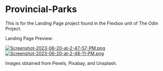 # Provincial-Parks

This is for the Landing Page project found in the Flexbox unit of The Odin Project.

Landing Page Preview:

[![Screenshot-2023-06-20-at-2-47-57-PM.png](https://i.postimg.cc/sD7jBqyN/Screenshot-2023-06-20-at-2-47-57-PM.png)](https://postimg.cc/jLq0m8DH)
[![Screenshot-2023-06-20-at-2-48-11-PM.png](https://i.postimg.cc/hjQFkQt5/Screenshot-2023-06-20-at-2-48-11-PM.png)](https://postimg.cc/qhrZnRns)

Images obtained from Pexels, Pixabay, and Unsplash.
